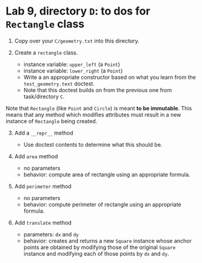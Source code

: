 # Lab 9, directory `D`: to dos for `Rectangle` class

1. Copy over your `C/geometry.txt` into this directory.

2. Create a `rectangle` class.
    * instance variable: `upper_left` (a `Point`)
    * instance variable: `lower_right` (a `Point`)
    * Write a an appropriate constructor based on what you
      learn from the `test_geometry.text` doctest.
    * Note that this doctest builds on from the previous one
      from task/directory `C`.

Note that `Rectangle` (like `Point` and `Circle`) is meant **to be
immutable**. This means that any method which modifies attributes must
result in a new instance of `Rectangle` being created.

3. Add a `__repr__` method
    * Use doctest contents to determine what this should be.

4. Add `area` method
    * no parameters
    * behavior: compute area of rectangle using an appropriate
      formula.

5. Add `perimeter` method
    * no parameters
    * behavior: compute perimeter of rectangle using an appropriate
      formula.

6.  Add `translate` method
    * parameters: `dx` and `dy`
    * behavior: creates and returns a new `Square` instance whose
      anchor points are obtained by modifying those of the
      original `Square` instance and modifying each of those
      points by `dx` and `dy`.
